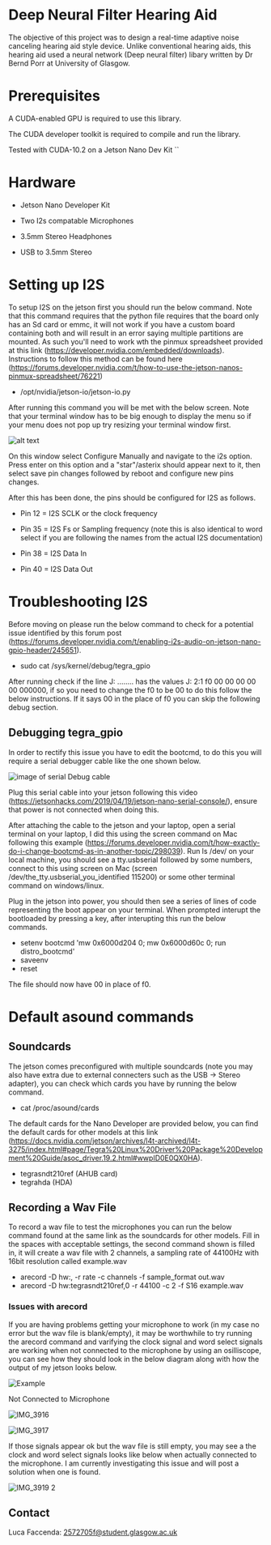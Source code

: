 # Deep Neural Filter Hearing Aid

 The objective of this project was to design a real-time adaptive noise canceling hearing aid style device. Unlike conventional hearing aids, this hearing aid used a neural network (Deep neural filter) libary written by Dr Bernd Porr at University of Glasgow. 
 
# Prerequisites

 A CUDA-enabled GPU is required to use this library.
 
 The CUDA developer toolkit is required to compile and run the library.

 Tested with CUDA-10.2 on a Jetson Nano Dev Kit
``
# Hardware 
- Jetson Nano Developer Kit

- Two I2s compatable Microphones

- 3.5mm Stereo Headphones

- USB to 3.5mm Stereo 

# Setting up I2S
To setup I2S on the jetson first you should run the below command. 
Note that this command requires that the python file requires that the board only has an Sd card or emmc, it will not work if you have a custom board containing both and will result in an error saying multiple partitions are mounted. As such you'll need to work wth the pinmux spreadsheet provided at this link (https://developer.nvidia.com/embedded/downloads). Instructions to follow this method can be found here (https://forums.developer.nvidia.com/t/how-to-use-the-jetson-nanos-pinmux-spreadsheet/76221)

- /opt/nvidia/jetson-io/jetson-io.py

After running this command you will be met with the below screen. Note that your terminal window has to be big enough to display the menu so if your menu does not pop up try resizing your terminal window first.

![alt text](https://global.discourse-cdn.com/nvidia/original/3X/b/5/b5d719c1726d25a99b96c4582647296e9bc0fe6a.png)

On this window select Configure Manually and navigate to the i2s option. Press enter on this option and a "star"/asterix should appear next to it, then select save pin changes followed by reboot and configure new pins changes.

After this has been done, the pins should be configured for I2S as follows.

- Pin 12 = I2S SCLK or the clock frequency
  
- Pin 35 = I2S Fs or Sampling frequency (note this is also identical to word select if you are following the names from the actual I2S documentation)
  
- Pin 38 = I2S Data In

- Pin 40 = I2S Data Out

# Troubleshooting I2S
Before moving on please run the below command to check for a potential issue identified by this forum post (https://forums.developer.nvidia.com/t/enabling-i2s-audio-on-jetson-nano-gpio-header/245651). 

  
- sudo cat /sys/kernel/debug/tegra_gpio

After running check if the line J: ........ has the values J: 2:1 f0 00 00 00 00 00 000000, if so you need to change the f0 to be 00 to do this follow the below instructions. If it says 00 in the place of f0 you can skip the following debug section.

## Debugging tegra_gpio

In order to rectify this issue you have to edit the bootcmd, to do this you will require a serial debugger cable like the one shown below.

![image of serial Debug cable
](https://uk.pi-supply.com/cdn/shop/products/26849615c765531f0b2b74b598b70550_1200x901.jpg?v=1571708693)

Plug this serial cable into your jetson following this video (https://jetsonhacks.com/2019/04/19/jetson-nano-serial-console/), ensure that power is not connected when doing this. 

After attaching the cable to the jetson and your laptop, open a serial terminal on your laptop, I did this using the screen command on Mac following this example (https://forums.developer.nvidia.com/t/how-exactly-do-i-change-bootcmd-as-in-another-topic/298039). Run ls /dev/ on your local machine, you should see a tty.usbserial followed by some numbers, connect to this using screen on Mac (screen /dev/the_tty.usbserial_you_identified 115200) or some other terminal command on windows/linux. 

Plug in the jetson into power, you should then see a series of lines of code representing the boot appear on your terminal. When prompted interupt the bootloaded by pressing a key, after interupting this run the below commands.

- setenv bootcmd 'mw 0x6000d204 0; mw 0x6000d60c 0; run distro_bootcmd'
- saveenv
- reset

The file should now have 00 in place of f0.

# Default asound commands

## Soundcards
The jetson comes preconfigured with multiple soundcards (note you may also have extra due to external connecters such as the USB -> Stereo adapter), you can check which cards you have by running the below command. 

- cat /proc/asound/cards 

The default cards for the Nano Developer are provided below, you can find the default cards for other models at this link (https://docs.nvidia.com/jetson/archives/l4t-archived/l4t-3275/index.html#page/Tegra%20Linux%20Driver%20Package%20Development%20Guide/asoc_driver.19.2.html#wwpID0E0QX0HA). 

- tegrasndt210ref (AHUB card)
- tegrahda (HDA)

## Recording a Wav File 

To record a wav file to test the microphones you can run the below command found at the same link as the soundcards for other models. Fill in the spaces with acceptable settings, the second command shown is filled in, it will create a wav file with 2 channels, a sampling rate of 44100Hz with 16bit resolution called example.wav

- arecord -D hw:<cardname>,<i-1> -r rate -c channels -f sample_format out.wav
- arecord -D hw:tegrasndt210ref,0 -r 44100 -c 2 -f S16 example.wav

### Issues with arecord 

If you are having problems getting your microphone to work (in my case no error but the wav file is blank/empty), it may be worthwhile to try running the arecord command and varifying the clock signal and word select signals are working when not connected to the microphone by using an osilliscope, you can see how they should look in the below diagram along with how the output of my jetson looks below.

![Example](https://github.com/user-attachments/assets/71ee7dd5-04a2-49fc-8dd3-5b7501fd6c6b)

Not Connected to Microphone

![IMG_3916](https://github.com/user-attachments/assets/24d0230c-adf1-40f9-9c1f-940fc1be5e17)

![IMG_3917](https://github.com/user-attachments/assets/48364c60-e3e6-4d6b-a799-11ab3591fb21)

If those signals appear ok but the wav file is still empty, you may see a the clock and word select signals looks like below when actually connected to the microphone. I am currently investigating this issue and will post a solution when one is found.

![IMG_3919 2](https://github.com/user-attachments/assets/5b667649-b4b8-49d4-9252-a54311e7d383)











  
 

## Contact

Luca Faccenda: 2572705f@student.glasgow.ac.uk
